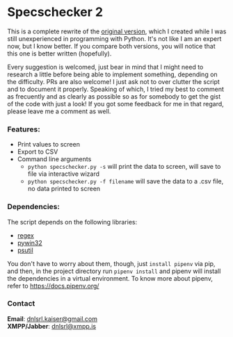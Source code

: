 # Specschecker 2

This is a complete rewrite of the [original version](https://gist.github.com/dnlsrl/a286d202481f24e4652ad29899fefb5c), which I created while I was still unexperienced in programming with Python. It's not like I am an expert now, but I know better. If you compare both versions, you will notice that this one is better written (hopefully).

Every suggestion is welcomed, just bear in mind that I might need to research a little before being able to implement something, depending on the difficulty. PRs are also welcome! I just ask not to over clutter the script and to document it properly. Speaking of which, I tried my best to comment as frecuently and as clearly as possible so as for somebody to get the gist of the code with just a look! If you got some feedback for me in that regard, please leave me a comment as well.

### Features:

* Print values to screen
* Export to CSV
* Command line arguments
    * `python specschecker.py -s` will print the data to screen, will save to file via interactive wizard
    * `python specschecker.py -f filename` will save the data to a .csv file, no data printed to screen

### Dependencies:

The script depends on the following libraries:

* [regex](https://pypi.python.org/pypi/regex)
* [pywin32](https://sourceforge.net/projects/pywin32/files/pywin32/)
* [psutil](https://github.com/giampaolo/psutil)

You don't have to worry about them, though, just `install pipenv` via pip, and then, in the project directory run `pipenv install` and pipenv will install the dependencies in a virtual environment. To know more about pipenv, refer to https://docs.pipenv.org/

### Contact

**Email**: [dnlsrl.kaiser@gmail.com](mailto:dnlsrl.kaiser@gmail.com)  
**XMPP/Jabber**: dnlsrl@xmpp.is